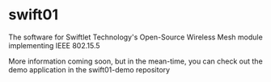 swift01
=======

The software for Swiftlet Technology's Open-Source Wireless Mesh module implementing IEEE 802.15.5

More information coming soon, but in the mean-time, you can check out the demo application in the swift01-demo repository
